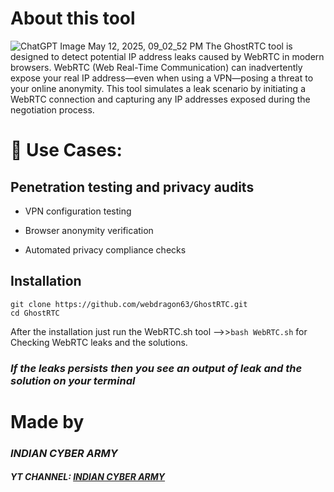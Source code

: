 # About this tool
![ChatGPT Image May 12, 2025, 09_02_52 PM](https://github.com/user-attachments/assets/4e34c09d-b870-40fc-941f-88d027ba4c13)
The GhostRTC tool is designed to detect potential IP address leaks caused by WebRTC in modern browsers. WebRTC (Web Real-Time Communication) can inadvertently expose your real IP address—even when using a VPN—posing a threat to your online anonymity. This tool simulates a leak scenario by initiating a WebRTC connection and capturing any IP addresses exposed during the negotiation process.


# 🔧 Use Cases:
## Penetration testing and privacy audits

- VPN configuration testing

- Browser anonymity verification

- Automated privacy compliance checks

## Installation
```
git clone https://github.com/webdragon63/GhostRTC.git
cd GhostRTC
```
After the installation just run the WebRTC.sh tool -->>`bash WebRTC.sh` for Checking WebRTC leaks and the solutions.

### ***If the leaks persists then you see an output of leak and the solution on your terminal***


  # Made by
### ***INDIAN CYBER ARMY***
#### ***YT CHANNEL: [INDIAN CYBER ARMY](https://www.youtube.com/@indiancyberarmy5)***
